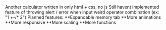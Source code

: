 Another calculator written in only html + css, no js
Still havent implemented feature of throwing alert / error when input weird operator combination (ex: "1 +-/* 2")
Planned features:
  **Expandable memory tab
  **More animations
  **More responsive
  **More scaling
  **More functions
